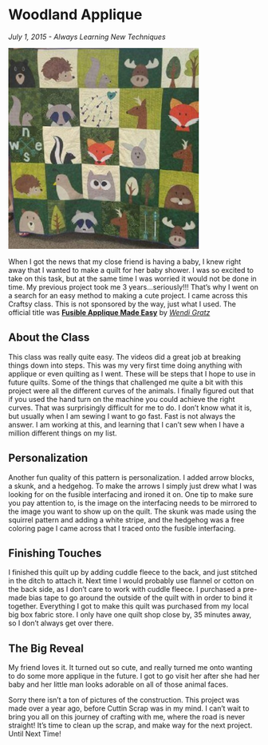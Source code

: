 # Woodland Applique

_July 1, 2015 -  Always Learning New Techniques_

![woodland creatures](/static/img/Projects/woodland-applique.jpg)


When I got the news that my close friend is having a baby, I knew right away that I wanted to make a quilt for her baby shower.  I was so excited to take on this task, but at the same time I was worried it would not be done in time. My previous project took me 3 years…seriously!!! That’s why I went on a search for an easy method to making a cute project. I came across this Craftsy class.  This is not sponsored by the way, just what I used.  The official title was **[Fusible Applique Made Easy](https://www.craftsy.com/quilting/classes/fusible-appliqu-made-easy/44985)** by _[Wendi Gratz](https://www.shinyhappyworld.com/aboutcontact)_

## About the Class

This class was really quite easy.  The videos did a great job at breaking things down into steps.  This was my very first time doing anything with applique or even quilting as I went.  These will be steps that I hope to use in future quilts.  Some of the things that challenged me quite a bit with this project were all the different curves of the animals.  I finally figured out that if you used the hand turn on the machine you could achieve the right curves.  That was surprisingly difficult for me to do.  I don’t know what it is, but usually when I am sewing I want to go fast.  Fast is not always the answer.  I am working at this, and learning that I can’t sew when I have a million different things on my list.

## Personalization

Another fun quality of this pattern is personalization.  I added arrow blocks, a skunk, and a hedgehog.  To make the arrows I simply just drew what I was looking for on the fusible interfacing and ironed it on.  One tip to make sure you pay attention to, is the image on the interfacing needs to be mirrored to the image you want to show up on the quilt.  The skunk was made using the squirrel pattern and adding a white stripe, and the hedgehog was a free coloring page I came across that I traced onto the fusible interfacing.

## Finishing Touches

I finished this quilt up by adding cuddle fleece to the back, and just stitched in the ditch to attach it.  Next time I would probably use flannel or cotton on the back side, as I don’t care to work with cuddle fleece.  I purchased a pre-made bias tape to go around the outside of the quilt with in order to bind it together.  Everything I got to make this quilt was purchased from my local big box fabric store.  I only have one quilt shop close by, 35 minutes away, so I don’t always get over there.  

## The Big Reveal

My friend loves it.  It turned out so cute, and really turned me onto wanting to do some more applique in the future.  I got to go visit her after she had her baby and her little man looks adorable on all of those animal faces.  

Sorry there isn’t a ton of pictures of the construction.  This project was made over a year ago, before Cuttin Scrap was in my mind.  I can’t wait to bring you all on this journey of crafting with me, where the road is never straight!  It’s time to clean up the scrap, and make way for the next project.  Until Next Time!



